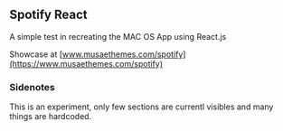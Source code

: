 ## Spotify React

A simple test in recreating the MAC OS App using React.js

Showcase at [www.musaethemes.com/spotify](https://www.musaethemes.com/spotify)

### Sidenotes

This is an experiment, only few sections are currentl visibles and many things are hardcoded.

